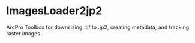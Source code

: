 # ImagesLoader2jp2
ArcPro Toolbox for downsizing .tif to .jp2, creating metadata, and tracking raster images.
